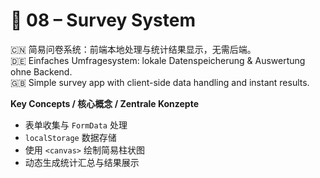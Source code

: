 # 📝 08 – Survey System

🇨🇳 简易问卷系统：前端本地处理与统计结果显示，无需后端。  
🇩🇪 Einfaches Umfragesystem: lokale Datenspeicherung & Auswertung ohne Backend.  
🇬🇧 Simple survey app with client-side data handling and instant results.

**Key Concepts / 核心概念 / Zentrale Konzepte**
- 表单收集与 `FormData` 处理  
- `localStorage` 数据存储  
- 使用 `<canvas>` 绘制简易柱状图  
- 动态生成统计汇总与结果展示
